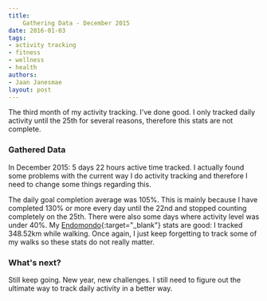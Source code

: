 ```yaml
---
title:
    Gathering Data - December 2015
date: 2016-01-03
tags:
- activity tracking
- fitness
- wellness
- health
authors:
- Jaan Janesmae
layout: post
---
```

The third month of my activity tracking. I've done good. I only tracked daily activity until the 25th for several reasons, therefore this stats are not complete.

### Gathered Data

In December 2015: 5 days 22 hours active time tracked. I actually found some problems with the current way I do activity tracking and therefore I need to change some things regarding this.

The daily goal completion average was 105%. This is mainly because I have completed 130% or more every day until the 22nd and stopped counting completely on the 25th. There were also some days where activity level was under 40%. My [Endomondo][endomondo]{:target="_blank"} stats are good: I tracked 348.52km while walking. Once again, I just keep forgetting to track some of my walks so these stats do not really matter.

### What's next?

Still keep going. New year, new challenges. I still need to figure out the ultimate way to track daily activity in a better way.

[endomondo]:        https://www.endomondo.com
